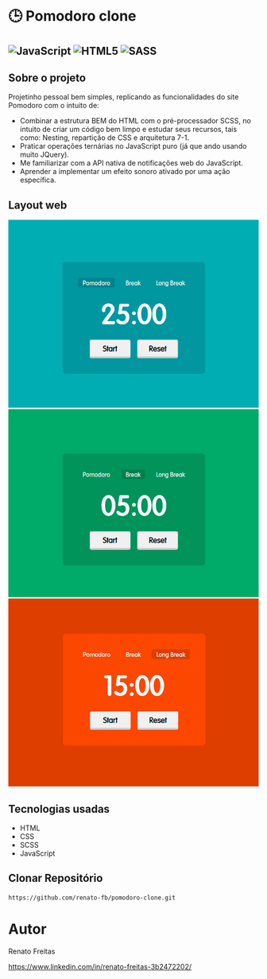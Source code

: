 # 🕒 Pomodoro clone

## ![JavaScript](https://img.shields.io/badge/javascript-%23323330.svg?style=for-the-badge&logo=javascript&logoColor=%23F7DF1E) ![HTML5](https://img.shields.io/badge/html5-%23E34F26.svg?style=for-the-badge&logo=html5&logoColor=white) ![SASS](https://img.shields.io/badge/SASS-hotpink.svg?style=for-the-badge&logo=SASS&logoColor=white)

## Sobre o projeto 

Projetinho pessoal bem simples, replicando as funcionalidades do site Pomodoro com o intuito de: 
- Combinar a estrutura BEM do HTML com o pré-processador SCSS, no intuito de criar um código bem limpo e estudar seus recursos, tais como: Nesting, repartição de CSS e arquitetura 7-1.
- Praticar operações ternárias no JavaScript puro (já que ando usando muito JQuery). 
- Me familiarizar com a API nativa de notificações web do JavaScript.
- Aprender a implementar um efeito sonoro ativado por uma ação específica.

## Layout web
![Layout](https://github.com/renato-fb/assets/blob/main/pomodoro-clone/pomodoro-layout1.jpg)
![Layout2](https://github.com/renato-fb/assets/blob/main/pomodoro-clone/pomodoro-layout2.jpg)
![Layout3](https://github.com/renato-fb/assets/blob/main/pomodoro-clone/pomodoro-layout3.jpg)

## Tecnologias usadas
- HTML
- CSS
- SCSS
- JavaScript

## Clonar Repositório

```
https://github.com/renato-fb/pomodoro-clone.git
```

# Autor
Renato Freitas

https://www.linkedin.com/in/renato-freitas-3b2472202/



